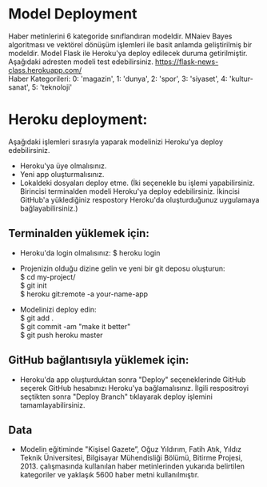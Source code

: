 # Model Deployment
Haber metinlerini 6 kategoride sınıflandıran modeldir. MNaiev Bayes algoritması ve vektörel dönüşüm işlemleri ile basit anlamda geliştirilmiş bir modeldir. Model Flask ile Heroku'ya deploy edilecek duruma getirilmiştir. Aşağıdaki adresten modeli test edebilirsiniz. https://flask-news-class.herokuapp.com/
</br>
Haber Kategorileri:
0: 'magazin', 1: 'dunya', 2: 'spor', 3: 'siyaset', 4: 'kultur-sanat', 5: 'teknoloji'



# Heroku deployment:
Aşağıdaki işlemleri sırasıyla yaparak modelinizi Heroku'ya deploy edebilirsiniz.
- Heroku'ya üye olmalısınız.
- Yeni app oluşturmalısınız.
- Lokaldeki dosyaları deploy etme. (İki seçenekle bu işlemi yapabilirsiniz. Birincisi terminalden modeli Heroku'ya deploy edebilirsiniz. İkincisi GitHub'a yüklediğiniz respostory Heroku'da oluşturduğunuz uygulamaya bağlayabilirsiniz.)

## Terminalden yüklemek için:

- Heroku'da login olmalısınız:
$ heroku login

- Projenizin olduğu dizine gelin ve yeni bir git deposu oluşturun: </br>
$ cd my-project/</br>
$ git init</br>
$ heroku git:remote -a your-name-app</br>

- Modelinizi deploy edin: </br>
$ git add .</br>
$ git commit -am "make it better"</br>
$ git push heroku master

## GitHub bağlantısıyla yüklemek için:

- Heroku'da app oluşturduktan sonra "Deploy" seçeneklerinde GitHub seçerek GitHub hesabınızı Heroku'ya bağlamalısınız. İlgili respositroyi seçtikten sonra "Deploy Branch" tıklayarak deploy işlemini tamamlayabilirsiniz.
## Data
- Modelin eğitiminde "Kişisel Gazete”, Oğuz Yıldırım, Fatih Atık, Yıldız Teknik Üniversitesi, Bilgisayar Mühendisliği Bölümü, Bitirme Projesi, 2013. çalışmasında kullanılan haber metinlerinden yukarıda belirtilen kategoriler ve yaklaşık 5600 haber metni kullanılmıştır.
